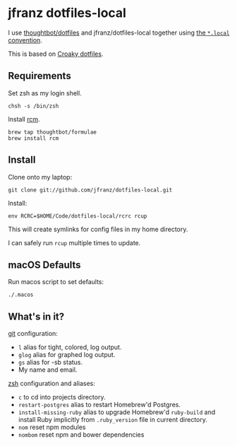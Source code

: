 jfranz dotfiles-local
===============

I use [thoughtbot/dotfiles](https://github.com/thoughtbot/dotfiles) and
jfranz/dotfiles-local together using [the `*.local` convention][dot-local].

[dot-local]: http://robots.thoughtbot.com/manage-team-and-personal-dotfiles-together-with-rcm

This is based on [Croaky dotfiles](https://github.com/croaky/dotfiles).

Requirements
------------

Set zsh as my login shell.

    chsh -s /bin/zsh

Install [rcm](https://github.com/mike-burns/rcm).

    brew tap thoughtbot/formulae
    brew install rcm

Install
-------

Clone onto my laptop:

    git clone git://github.com/jfranz/dotfiles-local.git

Install:

    env RCRC=$HOME/Code/dotfiles-local/rcrc rcup

This will create symlinks for config files in my home directory.

I can safely run `rcup` multiple times to update.

macOS Defaults
-------

Run macos script to set defaults:

    ./.macos

What's in it?
-------------

[git](http://git-scm.com/) configuration:

* `l` alias for tight, colored, log output.
* `glog` alias for graphed log output.
* `gs` alias for -sb status.
* My name and email.

[zsh](http://zsh.sourceforge.net/FAQ/zshfaq01.html) configuration and aliases:

* `c` to cd into projects directory.
* `restart-postgres` alias to restart Homebrew'd Postgres.
* `install-missing-ruby` alias to upgrade Homebrew'd `ruby-build` and install
  Ruby implicitly from `.ruby_version` file in current directory.
* `nom` reset npm modules
* `nombom` reset npm and bower dependencies
